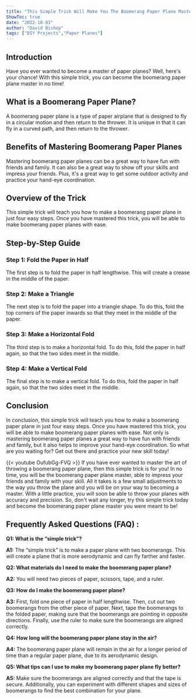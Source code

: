 ```yaml
---
title: "This Simple Trick Will Make You The Boomerang Paper Plane Master In No Time!"
ShowToc: true 
date: "2022-10-03"
author: "David Bishop" 
tags: ["DIY Projects","Paper Planes"]
---
```

## Introduction

Have you ever wanted to become a master of paper planes? Well, here's your chance! With this simple trick, you can become the boomerang paper plane master in no time! 

## What is a Boomerang Paper Plane?

A boomerang paper plane is a type of paper airplane that is designed to fly in a circular motion and then return to the thrower. It is unique in that it can fly in a curved path, and then return to the thrower.

## Benefits of Mastering Boomerang Paper Planes

Mastering boomerang paper planes can be a great way to have fun with friends and family. It can also be a great way to show off your skills and impress your friends. Plus, it's a great way to get some outdoor activity and practice your hand-eye coordination.

## Overview of the Trick

This simple trick will teach you how to make a boomerang paper plane in just four easy steps. Once you have mastered this trick, you will be able to make boomerang paper planes with ease.

## Step-by-Step Guide

### Step 1: Fold the Paper in Half

The first step is to fold the paper in half lengthwise. This will create a crease in the middle of the paper.

### Step 2: Make a Triangle

The next step is to fold the paper into a triangle shape. To do this, fold the top corners of the paper inwards so that they meet in the middle of the paper.

### Step 3: Make a Horizontal Fold

The third step is to make a horizontal fold. To do this, fold the paper in half again, so that the two sides meet in the middle.

### Step 4: Make a Vertical Fold

The final step is to make a vertical fold. To do this, fold the paper in half again, so that the two sides meet in the middle.

## Conclusion

In conclusion, this simple trick will teach you how to make a boomerang paper plane in just four easy steps. Once you have mastered this trick, you will be able to make boomerang paper planes with ease. Not only is mastering boomerang paper planes a great way to have fun with friends and family, but it also helps to improve your hand-eye coordination. So what are you waiting for? Get out there and practice your new skill today!

{{< youtube OufubGg-FVQ >}} 
If you have ever wanted to master the art of throwing a boomerang paper plane, then this simple trick is for you! In no time, you will be the boomerang paper plane master, able to impress your friends and family with your skill. All it takes is a few small adjustments to the way you throw the plane and you will be on your way to becoming a master. With a little practice, you will soon be able to throw your planes with accuracy and precision. So, don't wait any longer, try this simple trick today and become the boomerang paper plane master you were meant to be!

## Frequently Asked Questions (FAQ) :
**Q1: What is the “simple trick”?**

**A1:** The “simple trick” is to make a paper plane with two boomerangs. This will create a plane that is more aerodynamic and can fly farther and faster. 

**Q2: What materials do I need to make the boomerang paper plane?**

**A2:** You will need two pieces of paper, scissors, tape, and a ruler. 

**Q3: How do I make the boomerang paper plane?**

**A3:** First, fold one piece of paper in half lengthwise. Then, cut out two boomerangs from the other piece of paper. Next, tape the boomerangs to the folded paper, making sure that the boomerangs are pointing in opposite directions. Finally, use the ruler to make sure the boomerangs are aligned correctly. 

**Q4: How long will the boomerang paper plane stay in the air?**

**A4:** The boomerang paper plane will remain in the air for a longer period of time than a regular paper plane, due to its aerodynamic design. 

**Q5: What tips can I use to make my boomerang paper plane fly better?**

**A5:** Make sure the boomerangs are aligned correctly and that the tape is secure. Additionally, you can experiment with different shapes and sizes of boomerangs to find the best combination for your plane.



